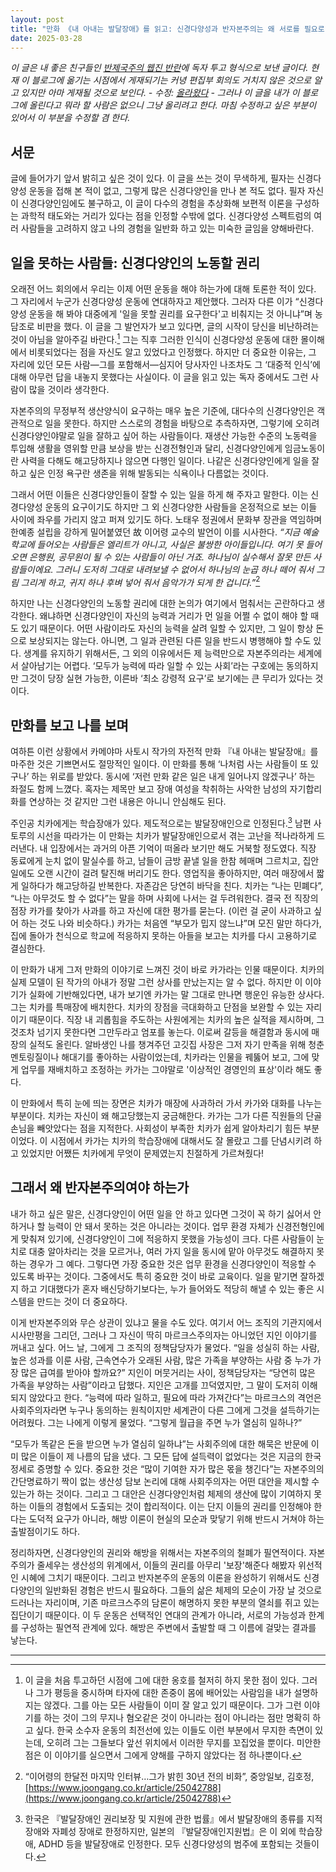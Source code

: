 ```yaml
---
layout: post
title: "만화 《내 아내는 발달장애》를 읽고: 신경다양성과 반자본주의는 왜 서로를 필요로 하는가"
date: 2025-03-28
---
```


_이 글은 내 좋은 친구들인 [반제국주의 웹진 반란](https://uprising.kr)에 독자 투고 형식으로 보낸 글이다. 현재 이 블로그에 옮기는 시점에서 게재되기는 커녕 편집부 회의도 거치지 않은 것으로 알고 있지만 아마 게재될 것으로 보인다. - 수정: [올라왔다](https://uprising.kr/neurodiversity-and-anti-capitalism/) - 그러나 이 글을 내가 이 블로그에 올린다고 뭐라 할 사람은 없으니 그냥 올리려고 한다. 마침 수정하고 싶은 부분이 있어서 이 부분을 수정할 겸 한다._

## 서문

글에 들어가기 앞서 밝히고 싶은 것이 있다. 이 글을 쓰는 것이 무색하게, 필자는 신경다양성 운동을 접해 본 적이 없고, 그렇게 많은 신경다양인을 만나 본 적도 없다. 필자 자신이 신경다양인임에도 불구하고, 이 글이 다수의 경험을 추상화해 보편적 이론을 구성하는 과학적 태도와는 거리가 있다는 점을 인정할 수밖에 없다. 신경다양성 스펙트럼의 여러 사람들을 고려하지 않고 나의 경험을 일반화 하고 있는 미숙한 글임을 양해바란다.

## 일을 못하는 사람들: 신경다양인의 노동할 권리

오래전 어느 회의에서 우리는 이제 어떤 운동을 해야 하는가에 대해 토론한 적이 있다. 그 자리에서 누군가 신경다양성 운동에 연대하자고 제안했다. 그러자 다른 이가 “신경다양성 운동을 해 봐야 대중에게 '일을 못할 권리를 요구한다'고 비춰지는 것 아니냐”며 농담조로 비판을 했다. 이 글을 그 발언자가 보고 있다면, 글의 시작이 당신을 비난하려는 것이 아님을 알아주길 바란다.[^1] 그는 직후 그러한 인식이 신경다양성 운동에 대한 몰이해에서 비롯되었다는 점을 자신도 알고 있었다고 인정했다. 하지만 더 중요한 이유는, 그 자리에 있던 모든 사람—그를 포함해서—심지어 당사자인 나조차도 그 ‘대중적 인식’에 대해 아무런 답을 내놓지 못했다는 사실이다. 이 글을 읽고 있는 독자 중에서도 그런 사람이 많을 것이라 생각한다.

자본주의의 무정부적 생산양식이 요구하는 매우 높은 기준에, 대다수의 신경다양인은 객관적으로 일을 못한다. 하지만 스스로의 경험을 바탕으로 추측하자면, 그렇기에 오히려 신경다양인야말로 일을 잘하고 싶어 하는 사람들이다. 재생산 가능한 수준의 노동력을 투입해 생활을 영위할 만큼 보상을 받는 신경전형인과 달리, 신경다양인에게 임금노동이란 사력을 다해도 해고당하지나 않으면 다행인 일이다. 나같은 신경다양인에게 일을 잘하고 싶은 인정 욕구란 생존을 위해 발동되는 식욕이나 다름없는 것이다.

그래서 어떤 이들은 신경다양인들이 잘할 수 있는 일을 하게 해 주자고 말한다. 이는 신경다양성 운동의 요구이기도 하지만 그 외 신경다양한 사람들을 온정적으로 보는 이들 사이에 좌우를 가리지 않고 퍼져 있기도 하다. 노태우 정권에서 문화부 장관을 역임하며 한예종 설립을 강하게 밀어붙였던 故 이어령 교수의 발언이 이를 시사한다. *“지금 예술학교에 들어오는 사람들은 엘리트가 아니고, 사실은 불쌍한 아이들입니다. 여기 못 들어오면 은행원, 공무원이 될 수 있는 사람들이 아닌 거죠. 하나님이 실수해서 잘못 만든 사람들이에요. 그러니 도저히 그대로 내려보낼 수 없어서 하나님의 눈곱 하나 떼어 줘서 그림 그리게 하고, 귀지 하나 후벼 넣어 줘서 음악가가 되게 한 겁니다.”*[^2]

하지만 나는 신경다양인의 노동할 권리에 대한 논의가 여기에서 멈춰서는 곤란하다고 생각한다. 왜냐하면 신경다양인이 자신의 능력과 거리가 먼 일을 어쩔 수 없이 해야 할 때도 있기 때문이다. 어떤 사람이라도 자신의 능력을 살려 일할 수 있지만, 그 일이 항상 돈으로 보상되지는 않는다. 아니면, 그 일과 관련된 다른 일을 반드시 병행해야 할 수도 있다. 생계를 유지하기 위해서든, 그 외의 이유에서든 제 능력만으로 자본주의라는 세계에서 살아남기는 어렵다. ‘모두가 능력에 따라 일할 수 있는 사회’라는 구호에는 동의하지만 그것이 당장 실현 가능한, 이른바 ‘최소 강령적 요구’로 보기에는 큰 무리가 있다는 것이다.

## 만화를 보고 나를 보며

여하튼 이런 상황에서 카메야마 사토시 작가의 자전적 만화 『내 아내는 발달장애』를 마주한 것은 기쁘면서도 절망적인 일이다. 이 만화를 통해 ‘나처럼 사는 사람들이 또 있구나’ 하는 위로를 받았다. 동시에 ‘저런 만화 같은 일은 내게 일어나지 않겠구나’ 하는 좌절도 함께 느꼈다. 혹자는 제목만 보고 장애 여성을 착취하는 사악한 남성의 자기합리화를 연상하는 것 같지만 그런 내용은 아니니 안심해도 된다.

주인공 치카에게는 학습장애가 있다. 제도적으로는 발달장애인으로 인정된다.[^3] 남편 사토루의 시선을 따라가는 이 만화는 치카가 발달장애인으로서 겪는 고난을 적나라하게 드러낸다. 내 입장에서는 과거의 아픈 기억이 떠올라 보기만 해도 거북할 정도였다. 직장 동료에게 눈치 없이 말실수를 하고, 남들이 금방 끝낼 일을 한참 헤매며 그르치고, 집안일에도 오랜 시간이 걸려 탈진해 버리기도 한다. 영업직을 좋아하지만, 여러 매장에서 짧게 일하다가 해고당하길 반복한다. 자존감은 당연히 바닥을 친다. 치카는 “나는 민폐다”, “나는 아무것도 할 수 없다”는 말을 하며 사회에 나서는 걸 두려워한다. 결국 전 직장의 점장 카가를 찾아가 사과를 하고 자신에 대한 평가를 묻는다. (이런 걸 굳이 사과하고 싶어 하는 것도 나와 비슷하다.) 카가는 처음엔 “부모가 밉지 않느냐”며 모진 말만 하다가, 집에 돌아가 천식으로 학교에 적응하지 못하는 아들을 보고는 치카를 다시 고용하기로 결심한다.

이 만화가 내게 그저 만화의 이야기로 느껴진 것이 바로 카가라는 인물 때문이다. 치카의 실제 모델이 된 작가의 아내가 정말 그런 상사를 만났는지는 알 수 없다. 하지만 이 이야기가 실화에 기반해있다면, 내가 보기엔 카가는 말 그대로 만나면 행운인 유능한 상사다. 그는 치카를 특매장에 배치한다. 치카의 장점을 극대화하고 단점을 보완할 수 있는 자리이기 때문이다. 직장 내 괴롭힘을 주도하는 사원에게는 치카의 높은 실적을 제시하며, 그것조차 넘기지 못한다면 그만두라고 엄포를 놓는다. 이로써 갈등을 해결함과 동시에 매장의 실적도 올린다. 알바생인 나를 챙겨주던 고깃집 사장은 그저 자기 만족을 위해 청춘 멘토링질이나 해대기를 좋아하는 사람이었는데, 치카라는 인물을 꿰뚫어 보고, 그에 맞게 업무를 재배치하고 조정하는 카가는 그야말로 '이상적인 경영인의 표상'이라 해도 좋다.

이 만화에서 특히 눈에 띄는 장면은 치카가 매장에 사과하러 가서 카가와 대화를 나누는 부분이다. 치카는 자신이 왜 해고당했는지 궁금해한다. 카가는 그가 다른 직원들의 단골손님을 빼앗았다는 점을 지적한다. 사회성이 부족한 치카가 쉽게 알아차리기 힘든 부분이었다. 이 시점에서 카가는 치카의 학습장애에 대해서도 잘 몰랐고 그를 단념시키려 하고 있었지만 어쨌든 치카에게 무엇이 문제였는지 친절하게 가르쳐줬다!

## 그래서 왜 반자본주의여야 하는가

내가 하고 싶은 말은, 신경다양인이 어떤 일을 안 하고 있다면 그것이 꼭 하기 싫어서 안하거나 할 능력이 안 돼서 못하는 것은 아니라는 것이다. 업무 환경 자체가 신경전형인에게 맞춰져 있기에, 신경다양인이 그에 적응하지 못했을 가능성이 크다. 다른 사람들이 눈치로 대충 알아차리는 것을 모르거나, 여러 가지 일을 동시에 맡아 아무것도 해결하지 못하는 경우가 그 예다. 그렇다면 가장 중요한 것은 업무 환경을 신경다양인이 적응할 수 있도록 바꾸는 것이다. 그중에서도 특히 중요한 것이 바로 교육이다. 일을 맡기면 잘하겠지 하고 기대했다가 혼자 배신당하기보다는, 누가 들어와도 적당히 해낼 수 있는 좋은 시스템을 만드는 것이 더 중요하다.

이게 반자본주의와 무슨 상관이 있냐고 물을 수도 있다. 여기서 어느 조직의 기관지에서 시사만평을 그리던, 그러나 그 자신이 딱히 마르크스주의자는 아니었던 지인 이야기를 꺼내고 싶다. 어느 날, 그에게 그 조직의 정책담당자가 물었다. “일을 성실히 하는 사람, 높은 성과를 이룬 사람, 근속연수가 오래된 사람, 많은 가족을 부양하는 사람 중 누가 가장 많은 급여를 받아야 할까요?” 지인이 머뭇거리는 사이, 정책담당자는 “당연히 많은 가족을 부양하는 사람”이라고 답했다. 지인은 고개를 끄덕였지만, 그 말이 도저히 이해되지 않았다고 한다. “능력에 따라 일하고, 필요에 따라 가져간다”는 마르크스의 격언은 사회주의자라면 누구나 동의하는 원칙이지만 세계관이 다른 그에게 그것을 설득하기는 어려웠다. 그는 나에게 이렇게 물었다. “그렇게 월급을 주면 누가 열심히 일하나?”

“모두가 똑같은 돈을 받으면 누가 열심히 일하냐”는 사회주의에 대한 해묵은 반문에 이미 많은 이들이 제 나름의 답을 냈다. 그 모든 답에 설득력이 없었다는 것은 지금의 한국 정세로 증명할 수 있다. 중요한 것은 “많이 기여한 자가 많은 몫을 챙긴다”는 자본주의의 간단명료하기 짝이 없는 생산성 담보 논리에 대해 사회주의자는 어떤 대안을 제시할 수 있는가 하는 것이다. 그리고 그 대안은 신경다양인처럼 체제의 생산에 많이 기여하지 못하는 이들의 경험에서 도출되는 것이 합리적이다. 이는 단지 이들의 권리를 인정해야 한다는 도덕적 요구가 아니라, 해방 이론이 현실의 모순과 맞닿기 위해 반드시 거쳐야 하는 출발점이기도 하다.

정리하자면, 신경다양인의 권리와 해방을 위해서는 자본주의의 철폐가 필연적이다. 자본주의가 줄세우는 생산성의 위계에서, 이들의 권리를 아무리 '보장'해준다 해봤자 위선적인 시혜에 그치기 때문이다. 그리고 반자본주의 운동의 이론을 완성하기 위해서도 신경다양인의 일반화된 경험은 반드시 필요하다. 그들의 삶은 체제의 모순이 가장 날 것으로 드러나는 자리이며, 기존 마르크스주의 담론이 해명하지 못한 부분의 열쇠를 쥐고 있는 집단이기 때문이다. 이 두 운동은 선택적인 연대의 관계가 아니라, 서로의 가능성과 한계를 구성하는 필연적 관계에 있다. 해방은 주변에서 출발할 때 그 이름에 걸맞는 결과를 낳는다.

---

[^1]: 이 글을 처음 투고하던 시점에 그에 대한 옹호를 철저히 하지 못한 점이 있다. 그러나 그가 평등을 중시하며 타자에 대한 존중이 몸에 배어있는 사람임을 내가 설명하지는 않겠다. 그를 아는 모든 사람들이 이미 잘 알고 있기 때문이다. 그가 그런 이야기를 하는 것이 그의 무지나 혐오같은 것이 아니라는 점이 아니라는 점만 명확히 하고 싶다. 한국 소수자 운동의 최전선에 있는 이들도 이런 부분에서 무지한 측면이 있는데, 오히려 그는 그들보다 앞선 위치에서 이러한 무지를 꼬집었을 뿐이다. 미안한 점은 이 이야기를 실으면서 그에게 양해를 구하지 않았다는 점 하나뿐이다.
[^2]: “이어령의 한달전 마지막 인터뷰…그가 밝힌 30년 전의 비화”, 중앙일보, 김호정, [https://www.joongang.co.kr/article/25042788](https://www.joongang.co.kr/article/25042788)
[^3]: 한국은 『발달장애인 권리보장 및 지원에 관한 법률』에서 발달장애의 종류를 지적장애와 자폐성 장애로 한정하지만, 일본의 『발달장애인지원법』은 이 외에 학습장애, ADHD 등을 발달장애로 인정한다. 모두 신경다양성의 범주에 포함되는 것들이다.
